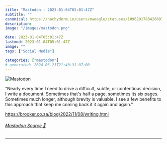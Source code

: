 ```yaml
---
title: "Mastodon - 2023-01-04T05:01:47Z"
subtitle: ""
canonical: https://hachyderm.io/users/mweagle/statuses/109629178342669735
description:
image: "/images/mastodon.png"

date: 2023-01-04T05:01:47Z
lastmod: 2023-01-04T05:01:47Z
image: ""
tags: ["Social Media"]

categories: ["mastodon"]
# generated: 2024-06-21T21:40:31-07:00
---
```

![Mastodon](/images/mastodon.png)

<p>“Nearly every time I need to drive a difficult, subtle, or contentious decision, I write a document. Sometimes that&#39;s half a page, sometimes its six pages. Sometimes much longer, although brevity is valuable. I see a few benefits to this approach that keep me coming back it it again and again.”</p><p><a href="https://brooker.co.za/blog/2022/11/08/writing.html" target="_blank" rel="nofollow noopener noreferrer" translate="no"><span class="invisible">https://</span><span class="ellipsis">brooker.co.za/blog/2022/11/08/</span><span class="invisible">writing.html</span></a></p>


###### [Mastodon Source 🐘](https://hachyderm.io/@mweagle/109629178342669735)

___
